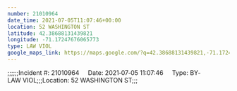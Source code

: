 ```yaml
---
number: 21010964
date_time: 2021-07-05T11:07:46+00:00
location: 52 WASHINGTON ST
latitude: 42.38688131439821
longitude: -71.17247676065773
type: LAW VIOL
google_maps_link: https://maps.google.com/?q=42.38688131439821,-71.17247676065773
---
```


;;;;;;Incident #: 21010964     Date: 2021‐07‐05 11:07:46     Type: BY‐LAW VIOL;;;Location: 52 WASHINGTON ST;;;
